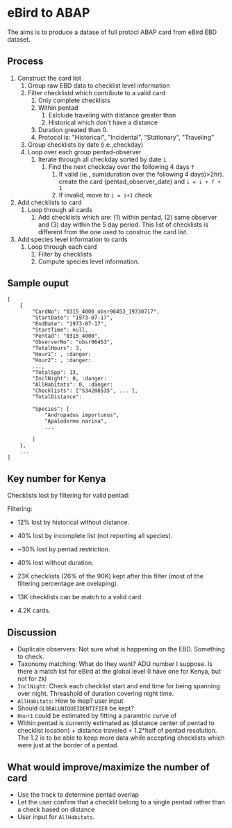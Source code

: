 # eBird to ABAP

The aims is to produce a datase of full protocl ABAP card from eBird EBD dataset.

## Process

1. Construct the card list
   1. Group raw EBD data to checklist level information
   2. Filter checklistd which contribute to a valid card
      1. Only complete checklists
      2. Within pentad
         1. Exlclude traveling with distance greater than
         2. Historical which don't have a distance
      3. Duration greated than 0.
      4. Protocol is: "Historical", "Incidental", "Stationary", "Traveling"
   3. Group checklists by date (i.e.,checkday)
   4. Loop over each group pentad-observer
      1. Iterate through all checkday sorted by date `i`
         1. Find the next checkday over the following 4 days `f`
            1. If valid (ie., sum(duration over the following 4 days)>2hr). create the card (pentad_observer_date) and `i = i + f + 1`
            2. If invalid, move to `i = i+1` check
2. Add checklists to card
   1. Loop through all cards
      1. Add checklists which are: (1) within pentad, (2) same observer and (3) day within the 5 day period. This list of checklists is different from the one used to construc the card list.
3. Add species level information to cards
   1. Loop through each card
      1. Filter by checklists
      2. Compute species level information. 

## Sample ouput

```{js}
[
    {
        "CardNo": "0315_4000_obsr96453_19730717",
        "StartDate": "1973-07-17",
        "EndDate": "1973-07-17",
        "StartTime": null, 
        "Pentad": "0315_4000",
        "ObserverNo": "obsr96453",
        "TotalHours": 3,
        "Hour1": , :danger:
        "Hour2": , :danger:
        ...,
        "TotalSpp": 13,
        "InclNight": 0, :danger:
        "AllHabitats": 0, :danger:
        "Checklists": ["S34208535", ... ],
        "TotalDistance":

        "Species": [
            "Andropadus importunus",
            "Apaloderma narina",
            ...

        ]
    },
    ...
]
```

## Key number for Kenya

Checklists lost by filtering for valid pentad:

Filtering: 
- 12% lost by historical without distance.
- 40% lost by incomplete list (not reporting all species).
- ~30% lost by pentad restriction.
- 40% lost without duration.


- 23K checklists (26% of the 90K) kept after this filter (most of the filtering percentage are ovelaping).
- 13K checklists can be match to a valid card
- 4.2K cards.


## Discussion

- Duplicate observers: Not sure what is happening on the EBD. Something to check. 
- Taxonomy matching: What do they want?  ADU number I suppose. Is there a match list for eBird at the global level (I have one for Kenya, but not for `ZA`)
- `InclNight`: Check each checklist start and end time for being spanning over night. Threashold of duration covering night time.
- `AllHabitats`: How to map? user input
- Should `GLOBALUNIQUEIDENTIFIER` be kept?
- `Hour1` could be estimated by fitting a paramtric curve of 
- Within pentad is currently estimated as (distance center of pentad to checklist location) + distance traveled < 1.2*half of pentad resolution. The 1.2 is to be able to keep more data while accepting checklists which were just at the border of a pentad. 

## What would improve/maximize the number of card

- Use the track to determine pentad overlap
- Let the user confirm that a checklit belong to a single pentad rather than a check based on distance
- User input for `AllHabitats`.

